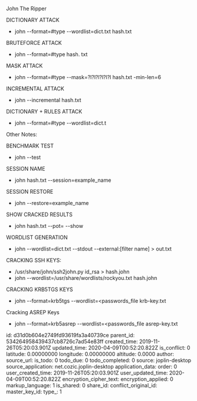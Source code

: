 John The Ripper

DICTIONARY ATTACK
- john --format=#type --wordlist=dict.txt hash.txt

BRUTEFORCE ATTACK
- john --format=#type hash. txt

MASK ATTACK
- john --format=#type --mask=?l?l?l?l?l?l hash.txt -min-len=6

INCREMENTAL ATTACK
- john --incremental hash.txt

DICTIONARY + RULES ATTACK
- john --format=#type --wordlist=dict.t


Other Notes:

BENCHMARK TEST
- john --test

SESSION NAME
- john hash.txt --session=example_name

SESSION RESTORE
- john --restore=example_name

SHOW CRACKED RESULTS
- john hash.txt --pot=<john potfile> --show

WORDLIST GENERATION
- john --wordlist=dict.txt --stdout --external:[filter name] > out.txt

CRACKING SSH KEYS:

- /usr/share/john/ssh2john.py id_rsa > hash.john
- john --wordlist=/usr/share/wordlists/rockyou.txt hash.john

CRACKING KRB5TGS KEYS

- john --format=krb5tgs --wordlist=<passwords_file krb-key.txt

Cracking ASREP Keys

- john --format=krb5asrep --wordlist=<passwords_file asrep-key.txt




id: d31d0b604e2749fd93619fa3a40739ce
parent_id: 534264958439437cb8726c7ad54e83ff
created_time: 2019-11-26T05:20:03.901Z
updated_time: 2020-04-09T00:52:20.822Z
is_conflict: 0
latitude: 0.00000000
longitude: 0.00000000
altitude: 0.0000
author: 
source_url: 
is_todo: 0
todo_due: 0
todo_completed: 0
source: joplin-desktop
source_application: net.cozic.joplin-desktop
application_data: 
order: 0
user_created_time: 2019-11-26T05:20:03.901Z
user_updated_time: 2020-04-09T00:52:20.822Z
encryption_cipher_text: 
encryption_applied: 0
markup_language: 1
is_shared: 0
share_id: 
conflict_original_id: 
master_key_id: 
type_: 1